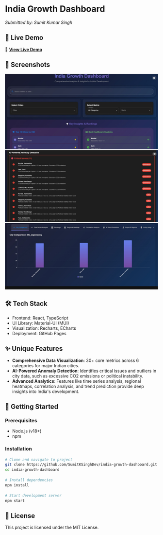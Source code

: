 # India Growth Dashboard
*Submitted by: Sumit Kumar Singh*

## 🌟 Live Demo
🔗 **[View Live Demo](https://sumitksinghdev.github.io/india-growth-dashboard/)**

## 📸 Screenshots
![Dashboard Overview](./demo-images/dashboard-overview.jpg)
![AI-Powered Anomaly Detection](./demo-images/ai-powered-anomaly-detection.jpg)
![Cities Comparison](./demo-images/cities-comparison.jpg)

## 🛠️ Tech Stack
- Frontend: React, TypeScript
- UI Library: Material-UI (MUI)
- Visualization: Recharts, ECharts
- Deployment: GitHub Pages

## ✨ Unique Features
- **Comprehensive Data Visualization**: 30+ core metrics across 6 categories for major Indian cities.
- **AI-Powered Anomaly Detection**: Identifies critical issues and outliers in city data, such as excessive CO2 emissions or political instability.
- **Advanced Analytics**: Features like time series analysis, regional heatmaps, correlation analysis, and trend prediction provide deep insights into India's development.

## 🚀 Getting Started

### Prerequisites
- Node.js (v18+)
- npm

### Installation
```bash
# Clone and navigate to project
git clone https://github.com/SumitKSinghDev/india-growth-dashboard.git
cd india-growth-dashboard

# Install dependencies
npm install

# Start development server
npm start
```

## 📄 License

This project is licensed under the MIT License.
